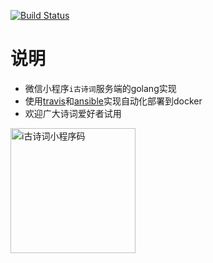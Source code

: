 [![Build Status](https://travis-ci.com/bujnlc8/go-gsc.svg?branch=master)](https://travis-ci.com/bujnlc8/go-gsc)
# 说明
- 微信小程序`i古诗词`服务端的golang实现
- 使用[travis](https://travis-ci.com/)和[ansible](https://www.ansible.com/)实现自动化部署到docker
- 欢迎广大诗词爱好者试用

<img alt="i古诗词小程序码" src="https://i.loli.net/2018/11/11/5be80d00518d4.jpg" width="200">
